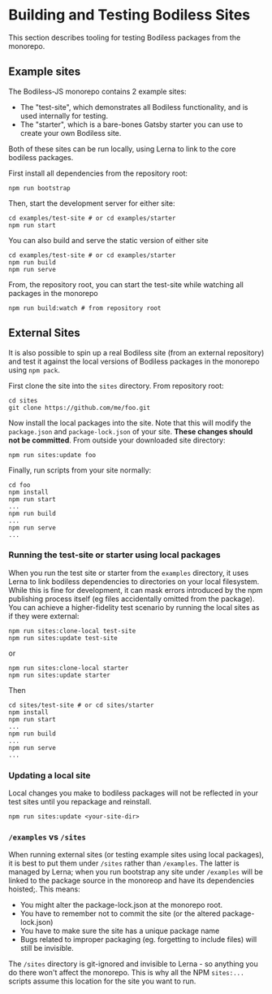 # Building and Testing Bodiless Sites

This section describes tooling for testing Bodiless packages from the monorepo.

## Example sites

The Bodiless-JS monorepo contains 2 example sites:

- The "test-site", which demonstrates all Bodiless functionality, and is used
  internally for testing.
- The "starter", which is a bare-bones Gatsby starter you can use to create your own Bodiless site.

Both of these sites can be run locally, using Lerna to link to the core bodiless
packages.

First install all dependencies from the repository root:
```
npm run bootstrap
```

Then, start the development server for either site:
```
cd examples/test-site # or cd examples/starter
npm run start
```

You can also build and serve the static version of either site
```
cd examples/test-site # or cd examples/starter
npm run build
npm run serve
```

From, the repository root, you can start the test-site while watching all
packages in the monorepo
```
npm run build:watch # from repository root
```

## External Sites

It is also possible to spin up a real Bodiless site (from an external
repository) and test it against the local versions of Bodiless packages in the
monorepo using `npm pack`.

First clone the site into the `sites` directory.  From repository root:
```
cd sites
git clone https://github.com/me/foo.git
```

Now install the local packages into the site. Note that this will modify the
`package.json` and `package-lock.json` of your site. **These changes should not
be committed**. From outside your downloaded site directory:
```
npm run sites:update foo
```

Finally, run scripts from your site normally:
```
cd foo
npm install
npm run start
...
npm run build
...
npm run serve
...
```

### Running the test-site or starter using local packages

When you run the test site or starter from the `examples` directory, it uses
Lerna to link bodiless dependencies to directories on your local filesystem.
While this is fine for development, it can mask errors introduced by the npm
publishing process itself (eg files accidentally omitted from the package). You
can achieve a higher-fidelity test scenario by running the local sites as if they
were external:
```
npm run sites:clone-local test-site
npm run sites:update test-site
```
or
```
npm run sites:clone-local starter
npm run sites:update starter
```
Then
```
cd sites/test-site # or cd sites/starter
npm install
npm run start
...
npm run build
...
npm run serve
...
```

### Updating a local site

Local changes you make to bodiless packages will not be reflected in your test sites until you
repackage and reinstall.

```
npm run sites:update <your-site-dir>
```

### `/examples` vs `/sites`

When running external sites (or testing example sites using local packages), it is best to put them
under `/sites` rather than `/examples`.  The latter is managed by Lerna; when you run bootstrap
any site under `/examples` will be linked to the package source in the monoreop and have its
dependencies hoisted;.  This means:

- You might alter the package-lock.json at the monorepo root.
- You have to remember not to commit the site (or the altered package-lock.json)
- You have to make sure the site has a unique package name
- Bugs related to improper packaging (eg. forgetting to include files) will still be invisible.

The `/sites` directory is git-ignored and invisible to Lerna - so anything you do there won't
affect the monorepo.  This is why all the NPM `sites:...` scripts assume this location for the
site you want to run.
